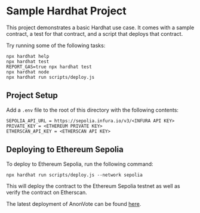 # Sample Hardhat Project

This project demonstrates a basic Hardhat use case. It comes with a sample contract, a test for that contract, and a script that deploys that contract.

Try running some of the following tasks:

```shell
npx hardhat help
npx hardhat test
REPORT_GAS=true npx hardhat test
npx hardhat node
npx hardhat run scripts/deploy.js
```

## Project Setup

Add a `.env` file to the root of this directory with the following contents:

```shell
SEPOLIA_API_URL = https://sepolia.infura.io/v3/<INFURA API KEY>
PRIVATE_KEY = <ETHEREUM PRIVATE KEY>
ETHERSCAN_API_KEY = <ETHERSCAN API KEY>
```


## Deploying to Ethereum Sepolia

To deploy to Ethereum Sepolia, run the following command:

```shell
npx hardhat run scripts/deploy.js --network sepolia
```

This will deploy the contract to the Ethereum Sepolia testnet as well as verify the contract on Etherscan.

The latest deployment of AnonVote can be found [here](https://sepolia.etherscan.io/address/0x4AC1BEE5B764521a0d919Fe4580452Ee5dc47613).

